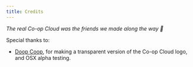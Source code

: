 ```yaml
---
title: Credits
---
```


_The real Co-op Cloud was the friends we made along the way 🌠_

Special thanks to:

 - [Doop Coop](mailto:cluck@doop.coop), for making a transparent version of the
		 Co-op Cloud logo, and OSX alpha testing.
